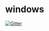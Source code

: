 # windows

[![Gitter](https://badges.gitter.im/dono-app/windows.svg)](https://gitter.im/dono-app/windows?utm_source=badge&utm_medium=badge&utm_campaign=pr-badge&utm_content=badge)